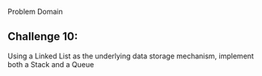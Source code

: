 Problem Domain

## Challenge 10:

Using a Linked List as the underlying data storage mechanism, implement both a Stack and a Queue